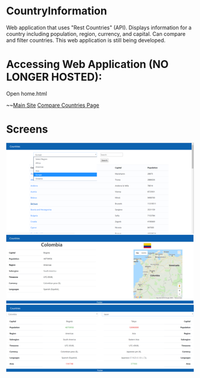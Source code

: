 # CountryInformation
Web application that uses "Rest Countries" (API). Displays information for a country including population, region, currency, and capital. Can compare and filter countries. This web application is still being developed.

# Accessing Web Application (NO LONGER HOSTED):
Open home.html

~~[Main Site](http://web.engr.oregonstate.edu/~rameshv/CountryInformation/CountryInformation/html_js/home.html)
[Compare Countries Page](http://web.engr.oregonstate.edu/~rameshv/CountryInformation/CountryInformation/html_js/compare.html)

# Screens
![alt text](screens/screen.png "Home view")
![alt text](screens/screen2.png "Detailed view")
![alt text](screens/screen3.png "Compare view")

